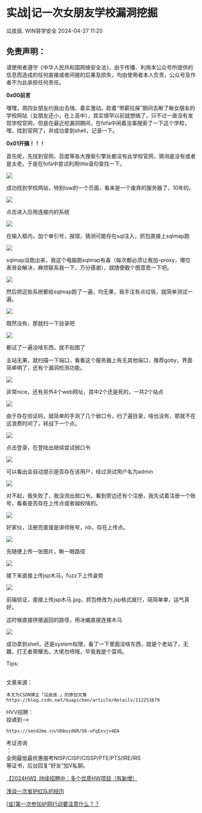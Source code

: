 #  实战|记一次女朋友学校漏洞挖掘   
瓜皮辰.  WIN哥学安全   2024-04-27 11:20  
  
## 免责声明：  
  
请使用者遵守《中华人民共和国网络安全法》，由于传播、利用本公众号所提供的信息而造成的任何直接或者间接的后果及损失，均由使用者本人负责，公众号及作者不为此承担任何责任。  
  
**0x00前言**  
  
  
嘿嘿，周四女朋友约我出去嗨，着实激动。趁着“带薪拉屎”期间去瞅了瞅女朋友的学校网站（女朋友还小，在上高中），其实很早以前就想搞了，只不过一直没有发现学校官网，但是在最近挖漏洞期间，在fofa中闲着没事搜索了一下这个学校，嘿，找到官网了，并成功拿到shell，记录一下。  
  
  
**0x01开搞！！！**  
  
  
首先呢，先找到官网，百度等各大搜索引擎处都没有此学校官网，猜测是没有或者是太老。于是在fofa中尝试利用title语句查找一下。  
  
  
![](https://mmbiz.qpic.cn/mmbiz_png/bMyibjv83iavyK4hEv9X1SsYNtnSsDJicyu0DiaU9DJwiaIVzLbqhNHo31dt0Pw5oAU3A2CPT8uVXB9HHS1dva4AcuQ/640?wx_fmt=png&wxfrom=13&tp=wxpic "")  
  
  
成功找到学校网站，特别low的一个页面，看来是一个废弃的服务器了，10年的。  
  
  
![](https://mmbiz.qpic.cn/mmbiz_png/bMyibjv83iavyK4hEv9X1SsYNtnSsDJicyu282C3ia0CN3mKckf8qibHM3sKvG7DegsicQzIdD2O3ZYljrw17Uev113Q/640?wx_fmt=png&tp=wxpic&wxfrom=5&wx_lazy=1&wx_co=1 "")  
  
  
点击进入应用连接内的系统  
  
  
![](https://mmbiz.qpic.cn/mmbiz_png/bMyibjv83iavyK4hEv9X1SsYNtnSsDJicyuztFFrU5ed2G6zgGcH8LDUCVRYeG1aObmaUAAnonnziawDRBq3EwJncg/640?wx_fmt=png&tp=wxpic&wxfrom=5&wx_lazy=1&wx_co=1 "")  
  
  
在输入框内，加个单引号，报错，猜测可能存在sql注入，抓包直接上sqlmap跑  
  
![](https://mmbiz.qpic.cn/mmbiz_png/bMyibjv83iavyK4hEv9X1SsYNtnSsDJicyuRZicZkJJ3t1eA7cpWqD2P3Hnuqxa4XaMNeRPu3pic5VOXUnN8f4yiawTg/640?wx_fmt=png&tp=wxpic&wxfrom=5&wx_lazy=1&wx_co=1 "")  
  
  
sqlmap没跑出来，我这个电脑跑sqlmap有毒（每次都必须让我加–proxy，哪位表哥会解决，麻烦联系我一下，万分感谢），就随便截个图意思一下吧。  
  
  
![](https://mmbiz.qpic.cn/mmbiz_png/bMyibjv83iavyK4hEv9X1SsYNtnSsDJicyubiaYSd5qUpDndpicPne3UfT5uKyK8ibrYibaicOicelyAanB5WamNJqhvxYw/640?wx_fmt=png&tp=wxpic&wxfrom=5&wx_lazy=1&wx_co=1 "")  
  
  
然后把这些系统都给sqlmap跑了一遍，均无果，我手注有点垃圾，就简单测试一遍。  
  
  
![](https://mmbiz.qpic.cn/mmbiz_png/bMyibjv83iavyK4hEv9X1SsYNtnSsDJicyuVhtSlGe4WS0vySKMKKk4DZyJzypctbuhfWOXAAAJw4Y4E1PX0kDxZg/640?wx_fmt=png&tp=wxpic&wxfrom=5&wx_lazy=1&wx_co=1 "")  
  
  
既然没有，那就扫一下目录吧  
  
  
![](https://mmbiz.qpic.cn/mmbiz_png/bMyibjv83iavyK4hEv9X1SsYNtnSsDJicyuOTHPudCntJnjicjI04x7zXQ6f1bvZoWpBWicEYl35Jzhc2CibpFniacSiaw/640?wx_fmt=png&tp=wxpic&wxfrom=5&wx_lazy=1&wx_co=1 "")  
  
  
都试了一遍没啥东西，就不贴图了  
  
  
主站无果，就扫描一下端口，看看这个服务器上有无其他端口，推荐goby，界面简单明了，还有个漏洞检测功能。  
  
  
![](https://mmbiz.qpic.cn/mmbiz_png/bMyibjv83iavyK4hEv9X1SsYNtnSsDJicyuuiah0tvMfxccNpEtFfUrmx0U4VkwtQTFM8Xr39opicicZDjNR2VM0gicvg/640?wx_fmt=png&tp=wxpic&wxfrom=5&wx_lazy=1&wx_co=1 "")  
  
  
非常nice，还有另外4个web网址，其中2个还是死的，一共2个站点  
  
  
![](https://mmbiz.qpic.cn/mmbiz_png/bMyibjv83iavyK4hEv9X1SsYNtnSsDJicyuJmzMGsAtib5PIMZqpznsDw9oibiatYsLnaZrvgX8ZJhVJNIicgFLeIqqLQ/640?wx_fmt=png&tp=wxpic&wxfrom=5&wx_lazy=1&wx_co=1 "")  
  
  
由于存在验证码，就简单的手测了几个弱口令，扫了遍目录，啥也没有，那就不在这浪费时间了，转战下一个点。  
  
  
![](https://mmbiz.qpic.cn/mmbiz_png/bMyibjv83iavyK4hEv9X1SsYNtnSsDJicyu7qPibaK7TJ7WrCfRNwgszrhgpnYd1IwMY7NQzkyK5gG15vHnpYddlCA/640?wx_fmt=png&tp=wxpic&wxfrom=5&wx_lazy=1&wx_co=1 "")  
  
  
点击登录，在登陆出继续尝试弱口令  
  
![](https://mmbiz.qpic.cn/mmbiz_png/bMyibjv83iavyK4hEv9X1SsYNtnSsDJicyukeUVE5WTLo0MtEM2MbBOdK5ibcuJzaOxyicb44hMJWLdOVI3eRqECrHA/640?wx_fmt=png&tp=wxpic&wxfrom=5&wx_lazy=1&wx_co=1 "")  
  
  
可以看出会自动提示是否存在该用户，经过测试用户名为admin  
  
  
![](https://mmbiz.qpic.cn/mmbiz_png/bMyibjv83iavyK4hEv9X1SsYNtnSsDJicyuhRPweFBXYRJe6fg33KBrOqqfAQUzeuyKLOcF0fCN2BZdIZY9d4xxlw/640?wx_fmt=png&tp=wxpic&wxfrom=5&wx_lazy=1&wx_co=1 "")  
  
  
对不起，我失败了，我没测出弱口令。看到旁边还有个注册，我先试着注册一个账号，看看是否存在上传点或者越权啥的。  
  
  
![](https://mmbiz.qpic.cn/mmbiz_png/bMyibjv83iavyK4hEv9X1SsYNtnSsDJicyuULbRvqEcj9fF9GXibN6GHVyicRRT0v5WIHNNmZOz4qdoibLOsOiaTvGRog/640?wx_fmt=png&tp=wxpic&wxfrom=5&wx_lazy=1&wx_co=1 "")  
  
  
好家伙，注册完直接是讲师账号，nb，存在上传点。  
  
  
![](https://mmbiz.qpic.cn/mmbiz_png/bMyibjv83iavyK4hEv9X1SsYNtnSsDJicyu3N05Tk2qllTGVKV1Qh2iaByzUeiaOD6O21E0dgVowp1BAN7TH7Yuicjjw/640?wx_fmt=png&tp=wxpic&wxfrom=5&wx_lazy=1&wx_co=1 "")  
  
  
先随便上传一张图片，瞅一眼路径  
  
  
![](https://mmbiz.qpic.cn/mmbiz_png/bMyibjv83iavyK4hEv9X1SsYNtnSsDJicyub9wTQzQzR3NWutTrTZ2VhH0iaUMQ4kTIERwesAksE5XyziaAmNarYN0g/640?wx_fmt=png&tp=wxpic&wxfrom=5&wx_lazy=1&wx_co=1 "")  
  
  
接下来直接上传jsp木马，fuzz下上传姿势  
  
  
![](https://mmbiz.qpic.cn/mmbiz_png/bMyibjv83iavyK4hEv9X1SsYNtnSsDJicyuD5rVECdREL2phiakQI7JCiaseic8foWU6mibzvicKN1QRBSnm1zFGvud5dw/640?wx_fmt=png&tp=wxpic&wxfrom=5&wx_lazy=1&wx_co=1 "")  
  
  
前端验证，直接上传jsp木马.jpg，抓包修改为.jsp格式就行，简简单单，运气真好。  
  
  
这时候直接拼接返回的路径，用冰蝎直接连接木马  
  
  
![](https://mmbiz.qpic.cn/mmbiz_png/bMyibjv83iavyK4hEv9X1SsYNtnSsDJicyuznxT8oTWMMiczoFJenOVvgy4nQpKoEL6nIffM9A8qj9P3icSueRP4Tzw/640?wx_fmt=png&tp=wxpic&wxfrom=5&wx_lazy=1&wx_co=1 "")  
  
  
成功拿到shell，还是system权限，看了一下里面没啥东西，就是个老站了，无趣，打王者荣耀去。大佬勿喷哦，毕竟我是个菜鸡。  
  
  
  
Tips:  
   
  
  
文章来源：  
  
```
本文为CSDN博主「瓜皮辰.」的原创文章
https://blog.csdn.net/Guapichen/article/details/112251679
```  
  
  
  
HVV招聘：  
投递到-->  
  
```
https://send2me.cn/Ubbozd6R/S6-vFqExvjv4EA
```  
  
  
考证咨询  
：  
全网最低最优惠报考NISP/CISP/CISSP/PTE/PTS/IRE/IRS  
等证书，后台回复“好友”加V私聊。  
  
[【2024HW】持续招聘中：多个优质HW项目（有新增）](https://mp.weixin.qq.com/s?__biz=MzkwODM3NjIxOQ==&mid=2247499274&idx=1&sn=b220c249a1c38e5e2ba218bc49789de7&chksm=c0c85ffef7bfd6e8f046077774fffbd85b946a075ae4b4e0a39c1f0e50a4c29d231278f81c2c&scene=21#wechat_redirect)  
  
  
[浅谈一次省护红队的经历](https://mp.weixin.qq.com/s?__biz=MzkwODM3NjIxOQ==&mid=2247499265&idx=1&sn=ec652b37185916ca207d9c33ffaeb3a0&chksm=c0c85ff5f7bfd6e3391435346762f1fe4342989fbbc9d037877251298ca3cd58ee775909dd7a&scene=21#wechat_redirect)  
  
  
[[韭]第一次参加护网行动要注意什么？？](https://mp.weixin.qq.com/s?__biz=MzkwODM3NjIxOQ==&mid=2247499134&idx=1&sn=b31a60d9e06f07715765f6fcd870f89e&chksm=c0c85c8af7bfd59c8f348b02337df7602c80cc363faee214ec1491f396b10b386ec9847eaf33&scene=21#wechat_redirect)  
  
  
  
  
  
